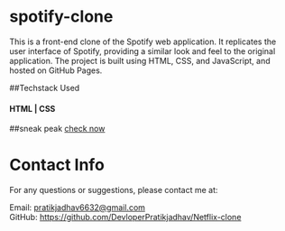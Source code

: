 # spotify-clone
<p> This is a front-end clone of the Spotify web application. It replicates the user interface of Spotify, providing a similar look and feel to the original application. The project is built using HTML, CSS, and JavaScript, and hosted on GitHub Pages.</p>
##Techstack Used
<h4>HTML | CSS </h4>

##sneak peak
<a href="">check now</a>

<h1> Contact Info</h1>
For any questions or suggestions, please contact me at:

Email: pratikjadhav6632@gmail.com <br>
GitHub: https://github.com/DevloperPratikjadhav/Netflix-clone
